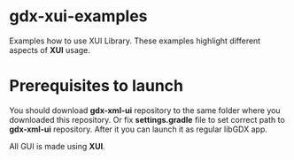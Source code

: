 # gdx-xui-examples
Examples how to use XUI Library. These examples highlight different aspects of **XUI** usage.

# Prerequisites to launch
You should download **gdx-xml-ui** repository to the same folder where you downloaded this repository. Or fix **settings.gradle** file to set correct path to **gdx-xml-ui** repository. After it you can launch it as regular libGDX app.

All GUI is made using **XUI**.
